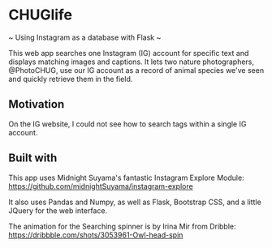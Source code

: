 # CHUGlife
~ Using Instagram as a database with Flask ~

This web app searches one Instagram (IG) account for specific text and displays matching images and captions. It lets two nature photographers, @PhotoCHUG, use our IG account as a record of animal species we've seen and quickly retrieve them in the field.

## Motivation
On the IG website, I could not see how to search tags within a single IG account.

## Built with
This app uses Midnight Suyama's fantastic Instagram Explore Module: 
https://github.com/midnightSuyama/instagram-explore

It also uses Pandas and Numpy, as well as Flask, Bootstrap CSS, and a little JQuery for the web interface.

The animation for the Searching spinner is by Irina Mir from Dribble:
https://dribbble.com/shots/3053961-Owl-head-spin
